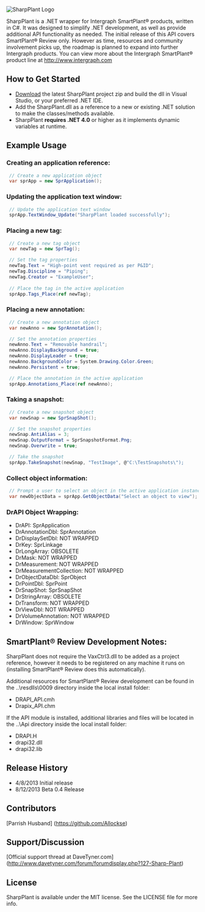 ![SharpPlant Logo](http://i1272.photobucket.com/albums/y394/allockse/Development/SharpPlant_zps70fa0e1c.jpeg)

SharpPlant is a .NET wrapper for Intergraph SmartPlant® products, written in C#.  It was designed to simplify .NET development, as well as provide additional API functionality as needed.  The initial release of this API covers SmartPlant® Review only.  However as time, resources and community involvement picks up, the roadmap is planned to expand into further Intergraph products.  You can view more about the Intergraph SmartPlant® product line at http://www.intergraph.com

## How to Get Started
- [Download](https://github.com/Allockse/SharpPlant/archive/master.zip) the latest SharpPlant project zip and build the dll in Visual Studio, or your preferred .NET IDE.
- Add the SharpPlant.dll as a reference to a new or existing .NET solution to make the classes/methods available.
- SharpPlant <b>requires .NET 4.0</b> or higher as it implements dynamic variables at runtime.

## Example Usage
### Creating an application reference:
``` csharp
 // Create a new application object
 var sprApp = new SprApplication();

```

### Updating the application text window:
``` csharp
 // Update the application text window
 sprApp.TextWindow_Update("SharpPlant loaded successfully");

```

### Placing a new tag:
``` csharp
 // Create a new tag object
 var newTag = new SprTag();

 // Set the tag properties
 newTag.Text = "High-point vent required as per P&ID";
 newTag.Discipline = "Piping";
 newTag.Creator = "ExampleUser";
            
 // Place the tag in the active application
 sprApp.Tags_Place(ref newTag);

```

### Placing a new annotation:
``` csharp
 // Create a new annotation object
 var newAnno = new SprAnnotation();

 // Set the annotation properties
 newAnno.Text = "Removable handrail";
 newAnno.DisplayBackground = true;
 newAnno.DisplayLeader = true;
 newAnno.BackgroundColor = System.Drawing.Color.Green;
 newAnno.Persistent = true;

 // Place the annotation in the active application
 sprApp.Annotations_Place(ref newAnno);

```

### Taking a snapshot:
``` csharp
 // Create a new snapshot object
 var newSnap = new SprSnapShot();

 // Set the snapshot properties
 newSnap.AntiAlias = 3;
 newSnap.OutputFormat = SprSnapshotFormat.Png;
 newSnap.Overwrite = true;

 // Take the snapshot
 sprApp.TakeSnapshot(newSnap, "TestImage", @"C:\TestSnapshots\");

```

### Collect object information:
``` csharp
 // Prompt a user to select an object in the active application instance
 var newObjectData = sprApp.GetObjectData("Select an object to view");

```

### DrAPI Object Wrapping:
- DrAPI: SprApplication
- DrAnnotationDbl: SprAnnotation
- DrDisplaySetDbl: NOT WRAPPED
- DrKey: SprLinkage
- DrLongArray: OBSOLETE
- DrMask: NOT WRAPPED
- DrMeasurement: NOT WRAPPED
- DrMeasurementCollection: NOT WRAPPED
- DrObjectDataDbl: SprObject
- DrPointDbl: SprPoint
- DrSnapShot: SprSnapShot
- DrStringArray: OBSOLETE
- DrTransform: NOT WRAPPED
- DrViewDbl: NOT WRAPPED
- DrVolumeAnnotation: NOT WRAPPED
- DrWindow: SprWindow

## SmartPlant® Review Development Notes:
SharpPlant does not require the VaxCtrl3.dll to be added as a project reference, however it needs to be registered
on any machine it runs on (installing SmartPlant® Review does this automatically).

Additional resources for SmartPlant® Review development can be found in the ..\resdlls\0009 directory inside the local install folder:
- DRAPI_API.cmh
- Drapix_API.chm

If the API module is installed, additional libraries and files will be located in the ..\Api directory inside the local install folder:
- DRAPI.H
- drapi32.dll
- drapi32.lib

## Release History
- 4/8/2013 Initial release
- 8/12/2013 Beta 0.4 Release

## Contributors
[Parrish Husband] (https://github.com/Allockse)

## Support/Discussion
[Official support thread at DaveTyner.com] (http://www.davetyner.com/forum/forumdisplay.php?127-Sharp-Plant)

## License
SharpPlant is available under the MIT license. See the LICENSE file for more info.
